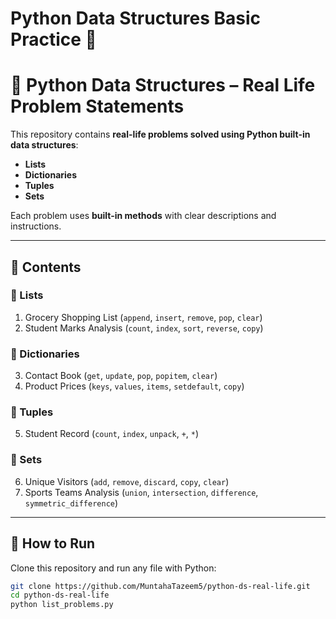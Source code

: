 # Python Data Structures Basic Practice 🚀

# 🐍 Python Data Structures – Real Life Problem Statements  

This repository contains **real-life problems solved using Python built-in data structures**:  
- **Lists**  
- **Dictionaries**  
- **Tuples**  
- **Sets**  

Each problem uses **built-in methods** with clear descriptions and instructions.

---

## 📂 Contents

### 🔹 Lists
1. Grocery Shopping List (`append`, `insert`, `remove`, `pop`, `clear`)  
2. Student Marks Analysis (`count`, `index`, `sort`, `reverse`, `copy`)  

### 🔹 Dictionaries
3. Contact Book (`get`, `update`, `pop`, `popitem`, `clear`)  
4. Product Prices (`keys`, `values`, `items`, `setdefault`, `copy`)  

### 🔹 Tuples
5. Student Record (`count`, `index`, `unpack`, `+`, `*`)   

### 🔹 Sets
6. Unique Visitors (`add`, `remove`, `discard`, `copy`, `clear`)  
7. Sports Teams Analysis (`union`, `intersection`, `difference`, `symmetric_difference`)  

---

## 🚀 How to Run
Clone this repository and run any file with Python:

```bash
git clone https://github.com/MuntahaTazeem5/python-ds-real-life.git
cd python-ds-real-life
python list_problems.py
